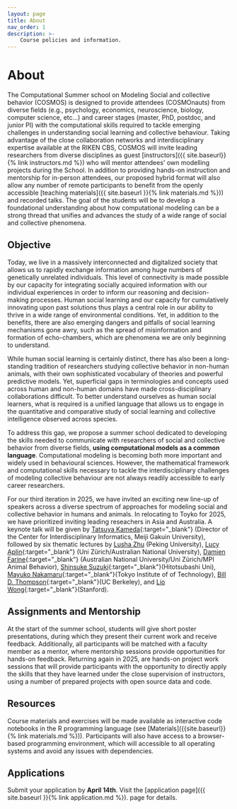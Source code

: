 ```yaml
---
layout: page
title: About
nav_order: 1
description: >-
    Course policies and information.
---
```



# About

The Computational Summer school on Modeling Social and collective behavior (COSMOS) is designed to provide attendees (COSMOnauts) from diverse fields (e.g., psychology, economics, neuroscience, biology, computer science, etc...) and career stages (master, PhD, postdoc, and junior PI) with the computational skills required to tackle emerging challenges in understanding social learning and collective behaviour. Taking advantage of the close collaboration networks and interdisciplinary expertise available at the RIKEN CBS, COSMOS will invite leading researchers from diverse disciplines as guest [instructors]({{ site.baseurl}}{% link instructors.md %}) who will mentor attendees' own modelling projects during the School. In addition to providing hands-on instruction and mentorship for in-person attendees, our proposed hybrid format will also allow any number of remote participants to benefit from the openly accessible [teaching materials]({{ site.baseurl }}{% link materials.md %})) and recorded talks. The goal of the students will be to develop a foundational understanding about how computational modeling can be a strong thread that unifies and advances the study of a wide range of social and collective phenomena.


## Objective

Today, we live in a massively interconnected and digitalized society that allows us to rapidly exchange information among huge numbers of genetically unrelated individuals. This level of connectivity is made possible by our capacity for integrating socially acquired information with our individual experiences in order to inform our reasoning and decision-making processes. Human social learning and our capacity for cumulatively innovating upon past solutions thus plays a central role in our ability to thrive in a wide range of environmental conditions. Yet, in addition to the benefits, there are also emerging dangers and pitfalls of social learning mechanisms gone awry, such as the spread of misinformation and formation of echo-chambers, which are phenomena we are only beginning to understand.

While human social learning is certainly distinct, there has also been a long-standing tradition of researchers studying collective behavior in non-human animals, with their own sophisticated vocabulary of theories and powerful predictive models. Yet, superficial gaps in terminologies and concepts used across human and non-human domains have made cross-disciplinary collaborations difficult. To better understand ourselves as human social learners, what is required is a unified language that allows us to engage in the quantitative and comparative study of social learning and collective intelligence observed across species. 

To address this gap, we propose a summer school dedicated to developing the skills needed to communicate with researchers of social and collective behavior from diverse fields, **using computational models as a common language**. Computational modeling is becoming both more important and widely used in behavioural sciences. However, the mathematical framework and computational skills necessary to tackle the interdisciplinary challenges of modeling collective behaviour are not always readily accessible to early career researchers.

For our third iteration in 2025, we have invited an exciting new line-up of speakers across a diverse spectrum of approaches for modeling social and collective behavior in humans and animals. In relocating to Toyko for 2025, we have prioritized inviting leading reseachers in Asia and Australia.  A keynote talk will be given by [Tatsuya Kameda](http://www.tatsuyakameda.com/homeeng.html){:target="_blank"} (Director of the Center for Interdisciplinary Informatics, Meiji Gakuin University), followed by six thematic lectures by [Lusha Zhu](https://www.lushazhu.com/) (Peking University), [Lucy Aplin](https://sites.google.com/site/lucymaplin/home){:target="_blank"} (Uni Zürich/Australian National University), [Damien Farine](https://sites.google.com/site/drfarine/home){:target="_blank"} (Australian National University/Uni Zürich/MPI Animal Behavior), [Shinsuke Suzuki](https://sites.google.com/view/szklab/english/top?authuser=0){:target="_blank"}(Hitotsubashi Uni), [Mayuko Nakamaru](https://sites.google.com/view/mayukonakamarulab/%E3%83%9B%E3%83%BC%E3%83%A0/members-english?authuser=0){:target="_blank"}(Tokyo Institute of of Technology), [Bill D. Thompson](https://billdthompson.github.io/){:target="_blank"}(UC Berkeley), and [Lio Wong](https://web.mit.edu/zyzzyva/www/academic.html){:target="_blank"}(Stanford).

## Assignments and Mentorship

At the start of the summer school, students will give short poster presentations, during which they present their current work and receive feedback. Additionally, all participants will be matched with a faculty member as a mentor, where mentorship sessions provide opportunities for hands-on feedback. Returning again in 2025, are hands-on project work sessions that will provide participants with the opportunity to directly apply the skills that they have learned under the close supervision of instructors, using a number of prepared projects with open source data and code. 

## Resources

Course materials and exercises will be made available as interactive code notebooks in the R programming language (see [Materials]({{site.baseurl}}{% link materials.md %})). Participants will also have access to a browser-based programming environment, which will accessible to all operating systems and avoid any issues with dependencies.

## Applications
Submit your application by **April 14th**. Visit the [application page]({{ site.baseurl }}{% link application.md %}). page for details. 


